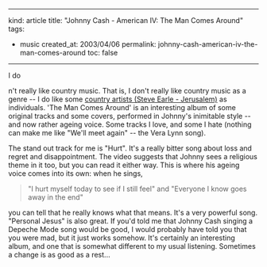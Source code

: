 -----
kind: article
title: "Johnny Cash - American IV: The Man Comes Around"
tags:
- music
created_at: 2003/04/06
permalink: johnny-cash-american-iv-the-man-comes-around
toc: false
-----

I do<p>n't really like country music. That is, I don't really like country music as a genre -- I do like some <a href="http://www.rousette.org.uk/blog/archives/steve-earle-jerusalem">country artists (Steve Earle - Jerusalem)</a> as individuals. 'The Man Comes Around' is an interesting album of some original tracks and some covers, performed in Johnny's inimitable style -- and now rather ageing  voice. Some tracks I love, and some I hate (nothing can make me like "We'll meet again" -- the Vera Lynn song).</p>

<p>The stand out track for me is "Hurt". It's a really bitter song about loss and regret and disappointment. The video suggests that Johnny sees a religious theme in it too, but you can read it either way. This is where his ageing voice comes into its own: when he sings,</p>

<blockquote>
"I hurt myself today to see if I still feel"
 and "Everyone I know goes away in the end"
</blockquote>

<p>you can tell that he really knows what that means. It's a very powerful song. "Personal Jesus" is also great. If you'd told me that Johnny Cash singing a Depeche Mode song would be good, I would probably have told you that you were mad, but it just works somehow. It's certainly an interesting album, and one that is somewhat different to my usual listening. Sometimes a change is as good as a rest...</p>
